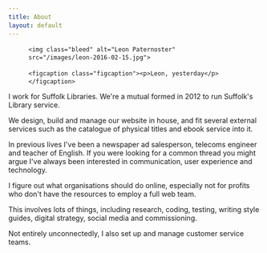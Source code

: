 ```yaml
---
title: About
layout: default
---
```


<figure class="figure">

    <img class="bleed" alt="Leon Paternoster" src="/images/leon-2016-02-15.jpg">

    <figcaption class="figcaption"><p>Leon, yesterday</p></figcaption>

</figure>

<p>I work for Suffolk Libraries. We're a mutual formed in 2012 to run Suffolk's Library service.

<p>We design, build and manage our website in house, and fit several external services such as the catalogue of physical titles and ebook service into it.

<p>In previous lives I've been a newspaper ad salesperson, telecoms engineer and teacher of English. If you were looking for a common thread you might argue I've always been interested in communication, user experience and technology.

<p>I figure out what organisations should do online, especially not for profits who don't have the resources to employ a full web team.</p>

<p>This involves lots of things, including research, coding, testing, writing style guides, digital strategy, social media and commissioning.</p>

<p>Not entirely unconnectedly, I also set up and manage customer service teams.</p>
